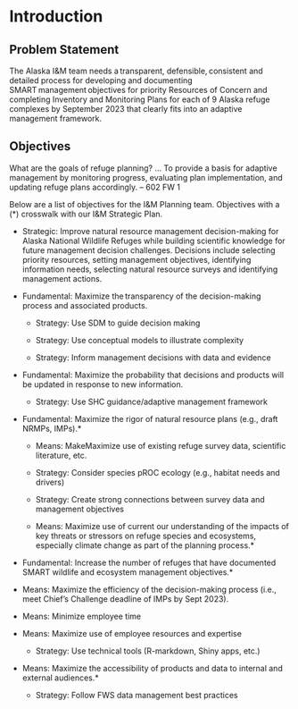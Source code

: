 # Introduction

## Problem Statement 

The Alaska I&M team needs a transparent, defensible, consistent and detailed process for developing and documenting SMART management objectives for priority Resources of Concern and completing Inventory and Monitoring Plans for each of 9 Alaska refuge complexes by September 2023 that clearly fits into an adaptive management framework.   

## Objectives 

What are the goals of refuge planning? … To provide a basis for adaptive management by monitoring progress, evaluating plan implementation, and updating refuge plans accordingly. – 602 FW 1 

Below are a list of objectives for the I&M Planning team.  Objectives with a (*) crosswalk with our I&M Strategic Plan. 

- Strategic:  Improve natural resource management decision-making for Alaska National Wildlife Refuges while building scientific knowledge for future management decision challenges.  Decisions include selecting priority resources, setting management objectives, identifying information needs, selecting natural resource surveys and identifying management actions. 
- Fundamental: Maximize the transparency of the decision-making process and associated products. 

    - Strategy: Use SDM to guide decision making 

    - Strategy: Use conceptual models to illustrate complexity  

    - Strategy: Inform management decisions with data and evidence 

 
- Fundamental: Maximize the probability that decisions and products will be updated in response to new information. 

    - Strategy: Use SHC guidance/adaptive management framework 

 
- Fundamental: Maximize the rigor of natural resource plans (e.g., draft NRMPs, IMPs).* 

  - Means: MakeMaximize use of existing refuge survey data, scientific literature, etc. 

  - Strategy: Consider species pROC ecology (e.g., habitat needs and drivers)  

  - Strategy: Create strong connections between survey data and management objectives 

  - Means: Maximize  use of current our understanding of the impacts of key threats or stressors on refuge species and ecosystems, especially climate change as part of the planning process.* 

 - Fundamental: Increase the number of refuges that have documented SMART wildlife and ecosystem management objectives.*  

  - Means: Maximize the efficiency of the decision-making process (i.e., meet Chief’s Challenge deadline of IMPs by Sept 2023). 

  - Means: Minimize employee time  

  - Means: Maximize use of employee resources and expertise  

    - Strategy: Use technical tools (R-markdown, Shiny apps, etc.) 

  - Means:  Maximize the accessibility of products and data to internal and external audiences.* 

    - Strategy:  Follow FWS data management best practices 
